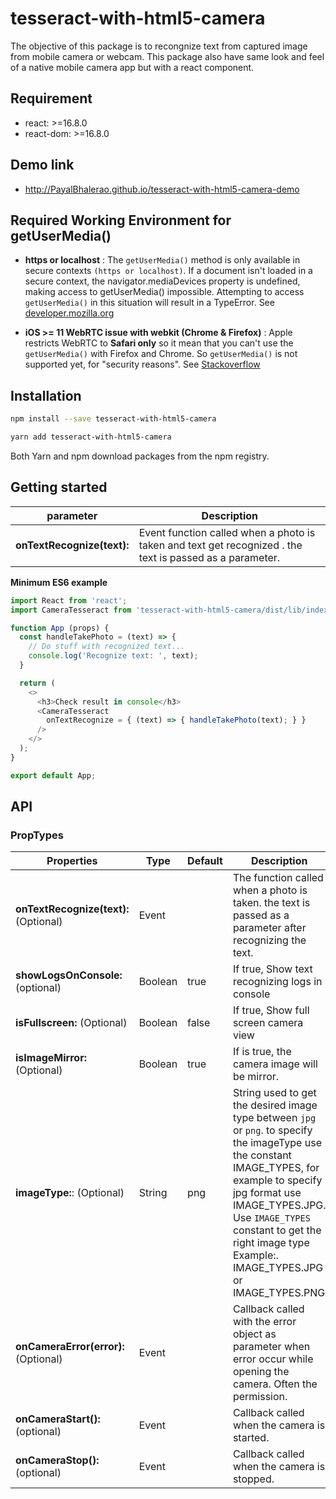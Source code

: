 # tesseract-with-html5-camera

The objective of this package is to recongnize text from captured image from mobile camera or webcam.
This package also have same look and feel of a native mobile camera app but with a react component.

## Requirement
- react: >=16.8.0
- react-dom: >=16.8.0

## Demo link
- http://PayalBhalerao.github.io/tesseract-with-html5-camera-demo

## Required Working Environment for getUserMedia()

- **https or localhost** : The `getUserMedia()` method is only available in secure contexts `(https or localhost)`. If a document isn't loaded in a secure context, the navigator.mediaDevices property is undefined, making access to getUserMedia() impossible. Attempting to access `getUserMedia()` in this situation will result in a TypeError. See [developer.mozilla.org](https://developer.mozilla.org/en-US/docs/Web/API/MediaDevices/getUserMedia#Privacy_and_security)

- **iOS >= 11 WebRTC issue with webkit (Chrome & Firefox)** : Apple restricts WebRTC to **Safari only** so it mean that you can't use the `getUserMedia()` with Firefox and Chrome. So `getUserMedia()` is not supported yet, for "security reasons". See [Stackoverflow](https://stackoverflow.com/questions/45055329/does-webkit-in-ios-11-beta-support-webrtc)


## Installation

```bash
npm install --save tesseract-with-html5-camera
```

```bash
yarn add tesseract-with-html5-camera
```

Both Yarn and npm download packages from the npm registry.

## Getting started

parameter | Description
--- | ---
**onTextRecognize(text):** | Event function called when a photo is taken and text get recognized . the text is passed as a parameter.

**Minimum ES6 example**
```js
import React from 'react';
import CameraTesseract from 'tesseract-with-html5-camera/dist/lib/index.js';

function App (props) {
  const handleTakePhoto = (text) => {
    // Do stuff with recognized text...
    console.log('Recognize text: ', text);
  }

  return (
    <>
      <h3>Check result in console</h3>
      <CameraTesseract
        onTextRecognize = { (text) => { handleTakePhoto(text); } }
      />
    </>
  );
}

export default App;
```

## API

### PropTypes
Properties | Type | Default | Description
--- | --- | --- | ---
**onTextRecognize(text):** (Optional) | Event || The function called when a photo is taken. the text is passed as a parameter after recognizing the text.
**showLogsOnConsole:** (optional) | Boolean | true | If true, Show text recognizing logs in console
**isFullscreen:** (Optional) | Boolean | false | If true, Show full screen camera view
**isImageMirror:** (Optional) | Boolean | true | If is true, the camera image will be mirror.
**imageType:**: (Optional) | String | png | String used to get the desired image type between `jpg` or `png`. to specify the imageType use the constant IMAGE_TYPES, for example to specify jpg format use IMAGE_TYPES.JPG. Use `IMAGE_TYPES` constant to get the right image type Example:. IMAGE_TYPES.JPG or IMAGE_TYPES.PNG
**onCameraError(error):** (Optional) | Event || Callback called with the error object as parameter when error occur while opening the camera. Often the permission.
**onCameraStart():** (optional) | Event || Callback called when the camera is started.
**onCameraStop():** (optional) | Event || Callback called when the camera is stopped.
